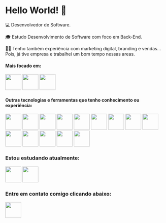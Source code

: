 # Hello World! 👋

💻 Desenvolvedor de Software.

 🎓 Estudo Desenvolvimento de Software com foco em Back-End.

👩‍💻 Tenho também experiência com marketing digital, branding e vendas... Pois, já tive empresa e trabalhei um bom tempo nessas areas.

#### Mais focado em:

<img width="50" heigth="50"  src="https://cdn.jsdelivr.net/gh/devicons/devicon@latest/icons/csharp/csharp-original.svg" /> <img width="50" heigth="50" src="https://cdn.jsdelivr.net/gh/devicons/devicon@latest/icons/dotnetcore/dotnetcore-original.svg" /> <img width="50" heigth="50" src="https://cdn.jsdelivr.net/gh/devicons/devicon@latest/icons/javascript/javascript-original.svg"/>

#### Outras tecnologias e ferramentas que tenho conhecimento ou experiência:  
<img width="50" heigth="50" src="https://cdn.jsdelivr.net/gh/devicons/devicon@latest/icons/java/java-original-wordmark.svg" /> <img width="50" heigth="50" src="https://cdn.jsdelivr.net/gh/devicons/devicon@latest/icons/html5/html5-original-wordmark.svg" /> <img width="50" heigth="50" src="https://cdn.jsdelivr.net/gh/devicons/devicon@latest/icons/css3/css3-original-wordmark.svg" /> <img width="50" heigth="50" src="https://cdn.jsdelivr.net/gh/devicons/devicon@latest/icons/bootstrap/bootstrap-original-wordmark.svg" /> <img width="50" heigth="50" src="https://cdn.jsdelivr.net/gh/devicons/devicon@latest/icons/angular/angular-original.svg" /> <img width="50" heigth="50" src="https://cdn.jsdelivr.net/gh/devicons/devicon@latest/icons/docker/docker-original-wordmark.svg" /> <img width="50" heigth="50" src="https://cdn.jsdelivr.net/gh/devicons/devicon@latest/icons/azure/azure-original-wordmark.svg" /> <img width="50" heigth="50" src="https://cdn.jsdelivr.net/gh/devicons/devicon@latest/icons/microsoftsqlserver/microsoftsqlserver-original-wordmark.svg" /> <img width="50" heigth="50" src="https://cdn.jsdelivr.net/gh/devicons/devicon@latest/icons/vscode/vscode-original-wordmark.svg" /> <img width="50" heigth="50" src="https://cdn.jsdelivr.net/gh/devicons/devicon@latest/icons/mysql/mysql-original-wordmark.svg" /> <img width="50" heigth="50" src="https://cdn.jsdelivr.net/gh/devicons/devicon@latest/icons/postgresql/postgresql-original-wordmark.svg" /> <img width="50" heigth="50"  src="https://cdn.jsdelivr.net/gh/devicons/devicon@latest/icons/github/github-original-wordmark.svg" /> <img width="50" heigth="50"  src="https://cdn.jsdelivr.net/gh/devicons/devicon@latest/icons/git/git-original-wordmark.svg" /> <img width="50" heigth="50" src="https://cdn.jsdelivr.net/gh/devicons/devicon@latest/icons/photoshop/photoshop-original.svg" />

### Estou estudando atualmente:
<img width="50" heigth="50" src="https://cdn.jsdelivr.net/gh/devicons/devicon@latest/icons/amazonwebservices/amazonwebservices-original-wordmark.svg" /> <img width="50" heigth="50" src="https://cdn.jsdelivr.net/gh/devicons/devicon@latest/icons/kubernetes/kubernetes-plain-wordmark.svg" />
          
          
          
          
### Entre em contato comigo clicando abaixo:
<a href="https://br.linkedin.com/in/eufranor-filho-10468b153"><img width="50" heigth="50" src="https://cdn.jsdelivr.net/gh/devicons/devicon@latest/icons/linkedin/linkedin-original-wordmark.svg" /></a>         
          
          
          
          
          
          
          
          
          
          
          
          
          

          
          
